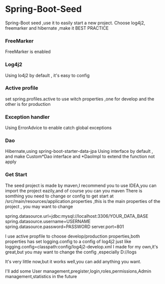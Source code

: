 # Spring-Boot-Seed
Spring-Boot seed ,use it to easily start a new project. Choose log4j2, freemarker and hibernate ,make it BEST PRACTICE

### FreeMarker
FreeMarker is enabled

### Log4j2
Using lo4j2 by default , it's easy to config

### Active profile
set spring.profiles.active to use witch properties ,one for develop and the other is for production

### Exception handler
Using ErrorAdvice to enable catch global exceptions

### Dao
Hibernate,using spring-boot-starter-data-jpa
Using interface by default , and make Custom*Dao interface and *DaoImpl to extend the function not apply

    
### Get Start
The seed project is made by maven,I recommend you to use IDEA,you can import the project eazily,and of course you can you maven
There is somthing you need to change or config to get start
at /src/main/resources/application.properties ,this is the main properties of the project , you may want to change

spring.datasource.url=jdbc:mysql://localhost:3306/YOUR_DATA_BASE
spring.datasource.username=USERNAME
spring.datasource.password=PASSWORD
server.port=801

I use active propfile to choose develop/production properties,both properties has set logging.config to a config of log4j2 just like
    logging.config=classpath:config/log4j2-develop.xml
I made for my own,it's great,but you may want to change the config ,especially 
    <Property name="LOG_HOME">D://logs</Property>


It's very little now,but it works well,you can add anything you want.

I'll add some User management,pregister,login,roles,permissions,Admin management,statistics in the future 

